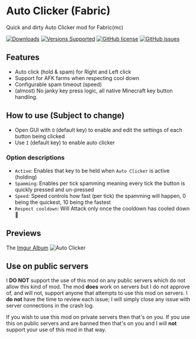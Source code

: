 # Auto Clicker (Fabric)

Quick and dirty Auto Clicker mod for Fabric(mc)

[![Downloads](http://cf.way2muchnoise.eu/full_445095_downloads.svg)](https://www.curseforge.com/minecraft/mc-mods/auto-clicker-fabric)
[![Versions Supported](http://cf.way2muchnoise.eu/versions/445095.svg)](https://www.curseforge.com/minecraft/mc-mods/auto-clicker-fabric)
[![GitHub license](https://img.shields.io/github/license/AdvancedXRay/Auto-Clicker-Fabric)](https://github.com/AdvancedXRay/Auto-Clicker-Fabric/blob/main/LICENSE)
[![GitHub issues](https://img.shields.io/github/issues/AdvancedXRay/Auto-Clicker-Fabric)](https://github.com/AdvancedXRay/Auto-Clicker-Fabric/issues)

## Features
- Auto click (hold & spam) for Right and Left click
- Support for AFK farms when respecting cool down
- Configurable spam timeout (speed)
- (almost) No janky key press logic, all native Minecraft key button handling.

## How to use (Subject to change)
- Open GUI with `O` (default key) to enable and edit the settings of each button being clicked
- Use `I` (default key) to enable auto clicker

### Option descriptions
- `Active`: Enables that key to be held when `Auto Clicker` is active (holding)
- `Spamming`: Enables per tick spamming meaning every tick the button is quickly pressed and un-pressed
- `Speed`: Speed controls how fast (per tick) the spamming will happen, 0 being the quickest, 10 being the fastest
- `Respect cooldown`: Will Attack only once the cooldown has cooled down :tada:

## Previews

The [Imgur Album](https://imgur.com/a/ASZXIiO)
![Auto Clicker](https://i.imgur.com/CgQk5uE.png)

## Use on public servers

I **DO NOT** support the use of this mod on any public servers which do not allow this kind of mod. The mod **does** work on servers but I do not approve of, and will not, support anyone that attempts to use this mod on servers. I **do not** have the time to review each issue; I will simply close any issue with server connections in the crash log.

If you wish to use this mod on private servers then that's on you. If you use this on public servers and are banned then that's on you and I will **not** support your use of this mod in that way. 
